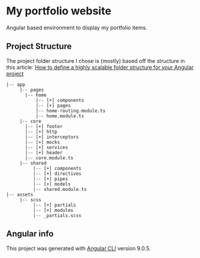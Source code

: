 # My portfolio website

Angular based environment to display my portfolio items.

## Project Structure

The project folder structure I chose is (mostly) based off the structure in this article:
[How to define a highly scalable folder structure for your Angular project](https://itnext.io/choosing-a-highly-scalable-folder-structure-in-angular-d987de65ec7)

```
|-- app
     |-- pages
       |-- home
           |-- [+] components
           |-- [+] pages
           |-- home-routing.module.ts
           |-- home.module.ts
     |-- core
       |-- [+] footer
       |-- [+] http
       |-- [+] interceptors
       |-- [+] mocks
       |-- [+] services
       |-- [+] header
       |-- core.module.ts
     |-- shared
          |-- [+] components
          |-- [+] directives
          |-- [+] pipes
          |-- [+] models
          |-- shared.module.ts
|-- assets
     |-- scss
          |-- [+] partials
          |-- [+] modules
          |-- _partials.scss
```

## Angular info

This project was generated with [Angular CLI](https://github.com/angular/angular-cli) version 9.0.5.
